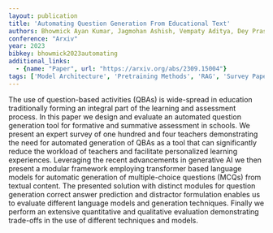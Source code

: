 ```yaml
---
layout: publication
title: 'Automating Question Generation From Educational Text'
authors: Bhowmick Ayan Kumar, Jagmohan Ashish, Vempaty Aditya, Dey Prasenjit, Hall Leigh, Hartman Jeremy, Kokku Ravi, Maheshwari Hema
conference: "Arxiv"
year: 2023
bibkey: bhowmick2023automating
additional_links:
  - {name: "Paper", url: "https://arxiv.org/abs/2309.15004"}
tags: ['Model Architecture', 'Pretraining Methods', 'RAG', 'Survey Paper', 'Tools', 'Transformer']
---
```

The use of question-based activities (QBAs) is wide-spread in education traditionally forming an integral part of the learning and assessment process. In this paper we design and evaluate an automated question generation tool for formative and summative assessment in schools. We present an expert survey of one hundred and four teachers demonstrating the need for automated generation of QBAs as a tool that can significantly reduce the workload of teachers and facilitate personalized learning experiences. Leveraging the recent advancements in generative AI we then present a modular framework employing transformer based language models for automatic generation of multiple-choice questions (MCQs) from textual content. The presented solution with distinct modules for question generation correct answer prediction and distractor formulation enables us to evaluate different language models and generation techniques. Finally we perform an extensive quantitative and qualitative evaluation demonstrating trade-offs in the use of different techniques and models.
